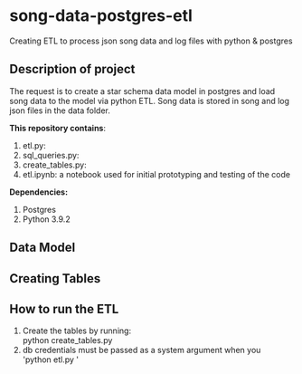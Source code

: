 # song-data-postgres-etl
 Creating ETL to process json song data and log files with python & postgres

## Description of project
The request is to create a star schema data model in postgres and load song data to the model via python ETL. Song data is stored in song and log json files in the data folder.   
  
**This repository contains**: 
1. etl.py: 
2. sql_queries.py:  
3. create_tables.py: 
4. etl.ipynb: a notebook used for initial prototyping and testing of the code  

**Dependencies:**
1. Postgres 
2. Python 3.9.2

## Data Model

## Creating Tables

## How to run the ETL
1. Create the tables by running:   
	python create_tables.py
2. db credentials must be passed as a system argument when you  
	'python etl.py <uid> <pw>'
## 

##
